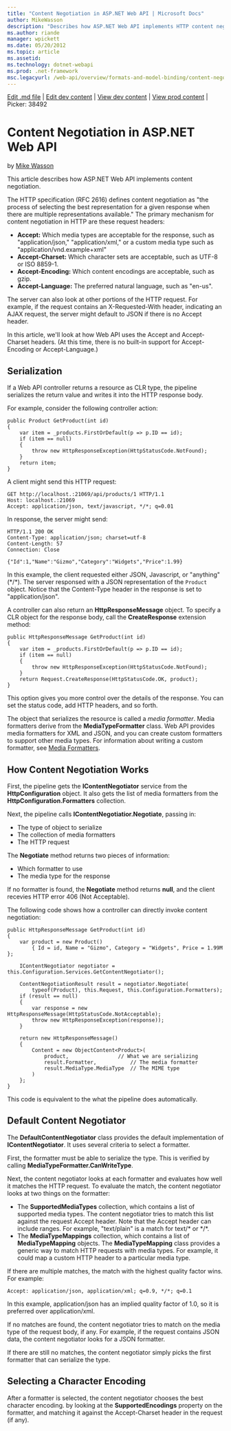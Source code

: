 ```yaml
---
title: "Content Negotiation in ASP.NET Web API | Microsoft Docs"
author: MikeWasson
description: "Describes how ASP.NET Web API implements HTTP content negotiation."
ms.author: riande
manager: wpickett
ms.date: 05/20/2012
ms.topic: article
ms.assetid: 
ms.technology: dotnet-webapi
ms.prod: .net-framework
msc.legacyurl: /web-api/overview/formats-and-model-binding/content-negotiation
---
```

[Edit .md file](C:\Projects\msc\dev\Msc.Www\Web.ASP\App_Data\github\web-api\overview\formats-and-model-binding\content-negotiation.md) | [Edit dev content](http://www.aspdev.net/umbraco#/content/content/edit/38491) | [View dev content](http://docs.aspdev.net/tutorials/web-api/overview/formats-and-model-binding/content-negotiation.html) | [View prod content](http://www.asp.net/web-api/overview/formats-and-model-binding/content-negotiation) | Picker: 38492

Content Negotiation in ASP.NET Web API
====================
by [Mike Wasson](https://github.com/MikeWasson)

This article describes how ASP.NET Web API implements content negotiation.

The HTTP specification (RFC 2616) defines content negotiation as "the process of selecting the best representation for a given response when there are multiple representations available." The primary mechanism for content negotiation in HTTP are these request headers:

- **Accept:** Which media types are acceptable for the response, such as "application/json," "application/xml," or a custom media type such as &quot;application/vnd.example+xml&quot;
- **Accept-Charset:** Which character sets are acceptable, such as UTF-8 or ISO 8859-1.
- **Accept-Encoding:** Which content encodings are acceptable, such as gzip.
- **Accept-Language:** The preferred natural language, such as "en-us".

The server can also look at other portions of the HTTP request. For example, if the request contains an X-Requested-With header, indicating an AJAX request, the server might default to JSON if there is no Accept header.

In this article, we'll look at how Web API uses the Accept and Accept-Charset headers. (At this time, there is no built-in support for Accept-Encoding or Accept-Language.)

## Serialization

If a Web API controller returns a resource as CLR type, the pipeline serializes the return value and writes it into the HTTP response body.

For example, consider the following controller action:

    public Product GetProduct(int id)
    {
        var item = _products.FirstOrDefault(p => p.ID == id);
        if (item == null)
        {
            throw new HttpResponseException(HttpStatusCode.NotFound);
        }
        return item; 
    }

A client might send this HTTP request:

    GET http://localhost.:21069/api/products/1 HTTP/1.1
    Host: localhost.:21069
    Accept: application/json, text/javascript, */*; q=0.01

In response, the server might send:

    HTTP/1.1 200 OK
    Content-Type: application/json; charset=utf-8
    Content-Length: 57
    Connection: Close
    
    {"Id":1,"Name":"Gizmo","Category":"Widgets","Price":1.99}

In this example, the client requested either JSON, Javascript, or "anything" (\*/\*). The server responsed with a JSON representation of the `Product` object. Notice that the Content-Type header in the response is set to &quot;application/json&quot;.

A controller can also return an **HttpResponseMessage** object. To specify a CLR object for the response body, call the **CreateResponse** extension method:

    public HttpResponseMessage GetProduct(int id)
    {
        var item = _products.FirstOrDefault(p => p.ID == id);
        if (item == null)
        {
            throw new HttpResponseException(HttpStatusCode.NotFound);
        }
        return Request.CreateResponse(HttpStatusCode.OK, product);
    }

This option gives you more control over the details of the response. You can set the status code, add HTTP headers, and so forth.

The object that serializes the resource is called a *media formatter*. Media formatters derive from the **MediaTypeFormatter** class. Web API provides media formatters for XML and JSON, and you can create custom formatters to support other media types. For information about writing a custom formatter, see [Media Formatters](media-formatters.md).

## How Content Negotiation Works

First, the pipeline gets the **IContentNegotiator** service from the **HttpConfiguration** object. It also gets the list of media formatters from the **HttpConfiguration.Formatters** collection.

Next, the pipeline calls **IContentNegotiatior.Negotiate**, passing in:

- The type of object to serialize
- The collection of media formatters
- The HTTP request

The **Negotiate** method returns two pieces of information:

- Which formatter to use
- The media type for the response

If no formatter is found, the **Negotiate** method returns **null**, and the client recevies HTTP error 406 (Not Acceptable).

The following code shows how a controller can directly invoke content negotiation:

    public HttpResponseMessage GetProduct(int id)
    {
        var product = new Product() 
            { Id = id, Name = "Gizmo", Category = "Widgets", Price = 1.99M };
    
        IContentNegotiator negotiator = this.Configuration.Services.GetContentNegotiator();
    
        ContentNegotiationResult result = negotiator.Negotiate(
            typeof(Product), this.Request, this.Configuration.Formatters);
        if (result == null)
        {
            var response = new HttpResponseMessage(HttpStatusCode.NotAcceptable);
            throw new HttpResponseException(response));
        }
    
        return new HttpResponseMessage()
        {
            Content = new ObjectContent<Product>(
                product,		        // What we are serializing 
                result.Formatter,           // The media formatter
                result.MediaType.MediaType  // The MIME type
            )
        };
    }

This code is equivalent to the what the pipeline does automatically.

## Default Content Negotiator

The **DefaultContentNegotiator** class provides the default implementation of **IContentNegotiator**. It uses several criteria to select a formatter.

First, the formatter must be able to serialize the type. This is verified by calling **MediaTypeFormatter.CanWriteType**.

Next, the content negotiator looks at each formatter and evaluates how well it matches the HTTP request. To evaluate the match, the content negotiator looks at two things on the formatter:

- The **SupportedMediaTypes** collection, which contains a list of supported media types. The content negotiator tries to match this list against the request Accept header. Note that the Accept header can include ranges. For example, "text/plain" is a match for text/\* or \*/\*.
- The **MediaTypeMappings** collection, which contains a list of **MediaTypeMapping** objects. The **MediaTypeMapping** class provides a generic way to match HTTP requests with media types. For example, it could map a custom HTTP header to a particular media type.

If there are multiple matches, the match with the highest quality factor wins. For example:

    Accept: application/json, application/xml; q=0.9, */*; q=0.1

In this example, application/json has an implied quality factor of 1.0, so it is preferred over application/xml.

If no matches are found, the content negotiator tries to match on the media type of the request body, if any. For example, if the request contains JSON data, the content negotiator looks for a JSON formatter.

If there are still no matches, the content negotiator simply picks the first formatter that can serialize the type.

## Selecting a Character Encoding

After a formatter is selected, the content negotiator chooses the best character encoding. by looking at the **SupportedEncodings** property on the formatter, and matching it against the Accept-Charset header in the request (if any).